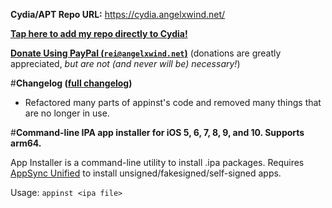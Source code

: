 **Cydia/APT Repo URL:** https://cydia.angelxwind.net/

[**Tap here to add my repo directly to Cydia!**](https://cydia.angelxwind.net/add.php)

[**Donate Using PayPal (`rei@angelxwind.net`)**](https://paypal.me/angelXwind) (donations are greatly appreciated, *but are not (and never will be) necessary!*)

#**Changelog ([full changelog](https://cydia.angelxwind.net/?page/net.angelxwind.appinst-changelog))**

* Refactored many parts of appinst's code and removed many things that are no longer in use.

#**Command-line IPA app installer for iOS 5, 6, 7, 8, 9, and 10. Supports arm64.**

App Installer is a command-line utility to install .ipa packages. Requires [AppSync Unified](https://cydia.angelxwind.net/net.angelxwind.appsyncunified) to install unsigned/fakesigned/self-signed apps.

Usage: `appinst <ipa file>`